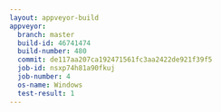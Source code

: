 ```yaml
---
layout: appveyor-build
appveyor:
  branch: master
  build-id: 46741474
  build-number: 480
  commit: de117aa207ca192471561fc3aa2422de921f39f5
  job-id: nsxp74h81a90fkuj
  job-number: 4
  os-name: Windows
  test-result: 1
---
```


